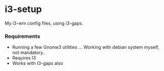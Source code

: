 # i3-setup
My i3-wm config files, using i3-gaps.

### Requirements
- Running a few Gnome3 utilities
... Working with debian system myself, not mandatory..
- Requires I3
- Works with I3-gaps also
